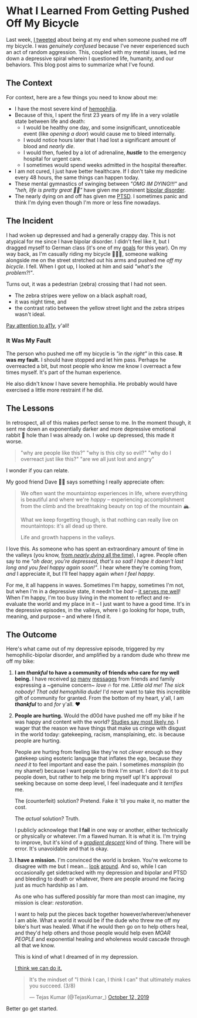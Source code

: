 # What I Learned From Getting Pushed Off My Bicycle

Last week, [I tweeted](https://twitter.com/TejasKumar_/status/1214970326695710721) about being at my end when someone
pushed me off my bicycle. I was _genuinely confused_ because I've never experienced such an act of random aggression.
This, coupled with my mental issues, led me down a depressive spiral wherein I questioned life, humanity, and our
behaviors. This blog post aims to summarize what I've found.

## The Context

For context, here are a few things you need to know about me:

- I have the most severe kind of [hemophilia](https://www.youtube.com/watch?v=BoXBuJSURTI).
- Because of this, I spent the first 23 years of my life in a very volatile state between life and death:
  - I would be healthy one day, and some insignificant, unnoticeable event (like _opening a door_) would cause me to
    bleed internally.
  - I would notice hours later that I had lost a significant amount of blood and _nearly die_.
  - I would then, fueled by a lot of adrenaline, **_hustle_** to the emergency hospital for urgent care.
  - I sometimes would spend weeks admitted in the hospital thereafter.
- I am not cured, I just have better healthcare. If I don't take my medicine every 48 hours, the same things can happen
  today.
- These mental gymnastics of swinging between _"OMG IM DYING!!!"_ and _"heh, life is pretty great 👍🏾"_ have given me
  prominent [bipolar disorder](https://en.wikipedia.org/wiki/Bipolar_disorder).
- The nearly dying on and off has given me
  [PTSD](https://www.mayoclinic.org/diseases-conditions/post-traumatic-stress-disorder/symptoms-causes/syc-20355967). I
  sometimes panic and think I'm dying even though I'm more or less fine nowadays.

## The Incident

I had woken up depressed and had a generally crappy day. This is not atypical for me since I have bipolar disorder. I
didn't feel like it, but I dragged myself to German class (it's one of my
[goals](https://twitter.com/TejasKumar_/status/1212085975050047490) for this year). On my way back, as I'm casually
riding my bicycle 🚴🏾‍♂️, someone walking alongside me on the street stretched out his arms and pushed me _off my bicycle_.
I fell. When I got up, I looked at him and said _"what's the problem?!"_.

Turns out, it was a pedestrian (zebra) crossing that I had not seen.

- The zebra stripes were yellow on a black asphalt road,
- it was night time, and
- the contrast ratio between the yellow street light and the zebra stripes wasn't ideal.

[Pay attention to a11y](https://www.youtube.com/watch?v=04DOp1F9Od4), y'all!

### It Was My Fault

The person who pushed me off my bicycle is _"in the right"_ in this case. **It was my fault.** I should have stopped and
let him pass. Perhaps he overreacted a bit, but most people who know me know I overreact a few times myself. It's part
of the human experience.

He also didn't know I have severe hemophilia. He probably would have exercised a little more restraint if he did.

## The Lessons

In retrospect, all of this makes perfect sense to me. In the moment though, it sent me down an exponentially darker and
more depressive emotional rabbit 🐇 hole than I was already on. I woke up depressed, this made it worse.

> "why are people like this?" "why is this city so evil?" "why do I overreact just like this?" "are we all just lost and
> angry"

I wonder if you can relate.

My good friend Dave 🧔🏻 says something I really appreciate often:

> We often want the mountaintop experiences in life, where everything is beautiful and where we're _happy_ –
> experiencing accomplishment from the climb and the breathtaking beauty on top of the mountain 🏔.
>
> What we keep forgetting though, is that nothing can really live on mountaintops: it's all dead up there.
>
> Life and growth happens in the valleys.

I love this. As someone who has spent an extraordinary amount of time in the valleys (you know,
[from _nearly dying_ all the time](#the-context)), I agree. People often say to me _"oh dear, you're depressed, that's
so sad! I hope it doesn't last long and you feel happy again soon!"_. I hear where they're coming from, _and_ I
appreciate it, but I'll feel happy again _when I feel happy_.

For me, it all happens in waves. Sometimes I'm happy, sometimes I'm not, but when I'm in a depressive state, it needn't
be _bad_ – [it serves me well](https://www.youtube.com/watch?v=TUIcTl9Hto4&t=8m40s)! When I'm happy, I'm too busy living
in the moment to reflect and re-evaluate the world and my place in it – I just want to have a good time. It's in the
depressive episodes, in the valleys, where I go looking for hope, truth, meaning, and purpose – and where I find it.

## The Outcome

Here's what came out of my depressive episode, triggered by my hemophilic-bipolar disorder, and amplified by a random
dude who threw me off my bike:

1. **I am _thankful_ to have a community of friends who care for my well being.** I have received
   [so](https://twitter.com/gethackteam/status/1215170952876756992)
   [many](https://twitter.com/hdjirdeh/status/1215004323253555206)
   [messages](https://twitter.com/manjula_dube/status/1214997686102810624) from friends and family expressing a ~genuine
   concern~ _love_ 🔥 for me. _Little old me! The sick nobody! That odd hemophilia dude!_ I'd never want to take this
   incredible gift of community for granted. From the bottom of my heart, y'all, I am **_thankful_** to and _for_ y'all.
   ❤️

2. **People are hurting.** Would the d00d have pushed me off my bike if he was happy and content with the world?
   [Studies say most likely no](https://www.ncbi.nlm.nih.gov/pubmed/29279219). I wager that the reason we have things
   that make us cringe with disgust in the world today: gatekeeping, racism, mansplaining, etc. is because people are
   hurting.

   People are hurting from feeling like they're not _clever_ enough so they gatekeep using esoteric language that
   inflates the ego, because _they need it_ to feel important and ease the pain. I sometimes _mansplain_ (to my shame!)
   because I want people to think I'm smart. I don't do it to put people down, but rather to help me bring myself up!
   It's approval seeking because on some deep level, I feel inadequate and it _terrifies_ me.

   The (counterfeit) solution? Pretend. Fake it 'til you make it, no matter the cost.

   The _actual_ solution? Truth.

   I publicly acknowlege that **I fail** in one way or another, either technically or physically or whatever. I'm a
   flawed human. It is what it is. I'm trying to improve, but it's kind of a
   _[gradient descent](https://ml-cheatsheet.readthedocs.io/en/latest/gradient_descent.html)_ kind of thing. There will
   be error. It's unavoidable and that is okay.

3. **I have a mission.** I'm convinced the world is broken. You're welcome to disagree with me but I mean...
   [look](https://twitter.com/Silvie_Reichert/status/1216822288076681220)
   [around](https://twitter.com/chrstnplcnnn/status/1216376212823724033). And so, while I can occasionally get
   sidetracked with my depression and bipolar and PTSD and bleeding to death or whatever, there are people around me
   facing just as much hardship as I am.

   As one who has suffered possibly far more than most can imagine, my mission is clear: _restoration_.

   I want to help put the pieces back together however/wherever/whenever I am able. What a world it would be if the dude
   who threw me off my bike's hurt was healed. What if he would then go on to help others heal, and they'd help others
   and those people would help even _MOAR PEOPLE_ and exponential healing and wholeness would cascade through all that
   we know.

   This is kind of what I dreamed of in my depression.

   [I think we can do it.](https://twitter.com/TejasKumar_/status/1183038225717313538)

   <blockquote class="twitter-tweet"><p lang="en" dir="ltr">It&#39;s the mindset of &quot;I think I can, I think I can&quot; that ultimately makes you succeed. (3/8)</p>&mdash; Tejas Kumar (@TejasKumar_) <a href="https://twitter.com/TejasKumar_/status/1183038225717313538?ref_src=twsrc%5Etfw">October 12, 2019</a></blockquote> <script async src="https://platform.twitter.com/widgets.js" charset="utf-8"></script>

Better go get started.
